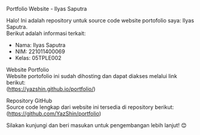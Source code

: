 Portfolio Website - Ilyas Saputra

Halo! Ini adalah repository untuk source code website portofolio saya: Ilyas Saputra.  
Berikut adalah informasi terkait:  
- Nama: Ilyas Saputra  
- NIM: 221011400069  
- Kelas: 05TPLE002  

Website Portfolio  
Website portofolio ini sudah dihosting dan dapat diakses melalui link berikut:  
(https://yazshin.github.io/portfolio/)  

Repository GitHub  
Source code lengkap dari website ini tersedia di repository berikut:  
(https://github.com/YazShin/portfolio)  

Silakan kunjungi dan beri masukan untuk pengembangan lebih lanjut! 😊  
